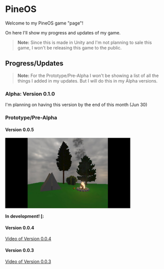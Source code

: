 # PineOS

Welcome to my PineOS game "page"!

On here I'll show my progress and updates of my game.

> **Note:**
> Since this is made in Unity and I'm not planning to sale this game, I won't be releasing this game to the public.

## Progress/Updates

> **Note:**
> For the Prototype/Pre-Alpha I won't be showing a list of all the things I added in my updates. But I will do this in my Alpha versions.

### Alpha: Version 0.1.0

I'm planning on having this version by the end of this month (Jun 30)

### Prototype/Pre-Alpha

#### Version 0.0.5

<img src="Images/TestFloorImg.jpg" alt="Alt text" width="400"/>

**In development! [:**

#### Version 0.0.4

[Video of Version 0.0.4](https://youtube.com/shorts/AyqOGQn6QGA)

#### Version 0.0.3

[Video of Version 0.0.3](https://youtu.be/IyE6XSGwjE0)
